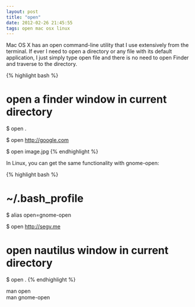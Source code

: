 ```yaml
---
layout: post
title: "open"
date: 2012-02-26 21:45:55
tags: open mac osx linux
---
```


</p>
Mac OS X has an <span class="mono">open</span> command-line utility that I use extensively from the terminal. If ever I need to open a directory or any file with its default application, I just simply type <span>open file</span> and there is no need to open Finder and traverse to the directory.

{% highlight bash %}
# open a finder window in current directory
$ open . 

$ open http://google.com

$ open image.jpg
{% endhighlight %}
</p>

<p>
In Linux, you can get the same functionality with <span class="mono">gnome-open</span>:

{% highlight bash %}
# ~/.bash_profile
$ alias open=gnome-open

$ open http://segv.me

# open nautilus window in current directory
$ open .
{% endhighlight %}
</p>

<p>
man open<br />
man gnome-open

<p>
